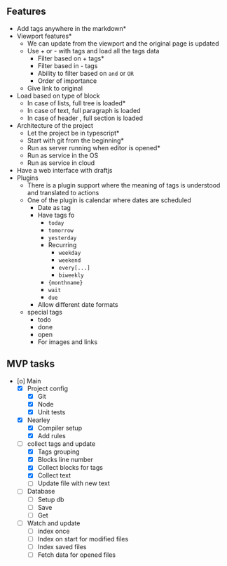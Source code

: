 ## Features

- Add tags anywhere in the markdown*
- Viewport features*
	- We can update from the viewport and the original page is updated
	- Use + or - with tags and load all the tags data
		- Filter based on + tags*
		- Filter based in - tags
		- Ability to filter based on `and` or `OR`
		- Order of importance
	- Give link to original 
- Load based on type of block
	- In case of lists, full tree is loaded*
	- In case of text, full paragraph is loaded
	- In case of header , full section is loaded
- Architecture of the project
	- Let the project be in typescript*
	- Start with git from the beginning*
	- Run as server running when editor is opened*
	- Run as service in the OS
	- Run as service in cloud
- Have a web interface with draftjs
- Plugins
	- There is a plugin support where the meaning of tags is understood and translated to actions
	- One of the plugin is calendar where dates are scheduled
		- Date as tag
		- Have tags fo
			- `today`
			- `tomorrow`
			- `yesterday`
			- Recurring
				- `weekday`
				- `weekend`
				- `every[...]`
				- `biweekly`
			- `{monthname}`
			- `wait`
			- `due`
		- Allow different date formats
	- special tags
		- todo
		- done
		- open
		- For images and links 


##  MVP tasks 
- [o] Main
	- [x] Project config 
		- [x] Git 
		- [x] Node
		- [x] Unit tests
	- [x] Nearley
		- [x] Compiler setup
		- [x] Add rules
	- [ ] collect tags and update 
		- [x] Tags grouping 
		- [x] Blocks line number 
		- [x] Collect blocks for tags
		- [x] Collect text 
		- [ ] Update file with new text
	- [ ] Database
		- [ ] Setup db
		- [ ] Save
		- [ ] Get
	- [ ] Watch and update
		- [ ] index once 
		- [ ] Index on start for modified files
		- [ ] Index saved files
		- [ ] Fetch data for opened files
